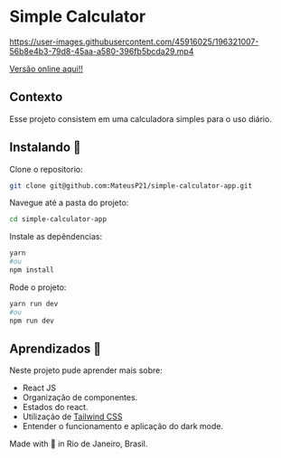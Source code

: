 
# Simple Calculator


https://user-images.githubusercontent.com/45916025/196321007-56b8e4b3-79d8-45aa-a580-396fb5bcda29.mp4


[Versão online aqui!!](https://simple-calculator-app-orpin.vercel.app/)

## Contexto

Esse projeto consistem em uma calculadora simples para o uso diário.

## Instalando  🚀
Clone o repositorio:

```sh
git clone git@github.com:MateusP21/simple-calculator-app.git
```
Navegue até a pasta do projeto:

```sh
cd simple-calculator-app
```
Instale as depêndencias:

```sh
yarn 
#ou 
npm install
```

Rode o projeto:
```sh
yarn run dev
#ou 
npm run dev
```
## Aprendizados 📖

Neste projeto pude aprender mais sobre:

* React JS
* Organização de componentes.
* Estados do react.
* Utilização de [Tailwind CSS](https://tailwindcss.com/)
* Entender o funcionamento e aplicação do dark mode.

 Made with 💙 in Rio de Janeiro, Brasil.
